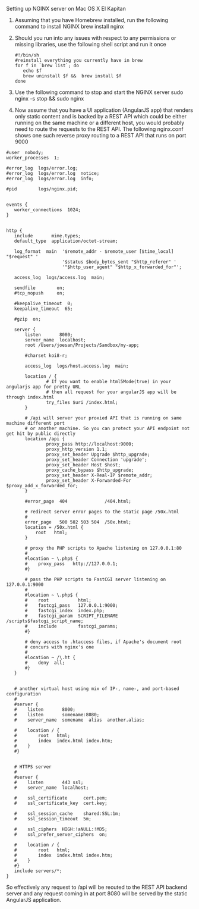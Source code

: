 Setting up NGINX server on Mac OS X El Kapitan

1. Assuming that you have Homebrew installed, run the following command to install NGINX
   brew install nginx
   
2. Should you run into any issues with respect to any permissions or missing libraries, use the following 
   shell script and run it once
   ```
   #!/bin/sh
   #reinstall everything you currently have in brew 
   for f in `brew list`; do
      echo $f
      brew uninstall $f &&  brew install $f
   done
   ```
3. Use the following command to stop and start the NGINX server
   sudo nginx -s stop && sudo nginx
   
4. Now assume that you have a UI application (AngularJS app) that renders only static content and is backed by a REST API which could be
   either running on the same machine or a different host, you would probably need to route the requests to the REST API. The
   following nginx.conf shows one such reverse proxy routing to a REST API that runs on port 9000
   
 ```  
#user  nobody;
worker_processes  1;

#error_log  logs/error.log;
#error_log  logs/error.log  notice;
#error_log  logs/error.log  info;

#pid        logs/nginx.pid;


events {
    worker_connections  1024;
}


http {
    include       mime.types;
    default_type  application/octet-stream;

    log_format  main  '$remote_addr - $remote_user [$time_local] "$request" '
                      '$status $body_bytes_sent "$http_referer" '
                      '"$http_user_agent" "$http_x_forwarded_for"';

    access_log  logs/access.log  main;

    sendfile        on;
    #tcp_nopush     on;

    #keepalive_timeout  0;
    keepalive_timeout  65;

    #gzip  on;

    server {
        listen       8080;
        server_name  localhost;
        root /Users/joesan/Projects/Sandbox/my-app;

        #charset koi8-r;

        access_log  logs/host.access.log  main;

        location / {
                # If you want to enable html5Mode(true) in your angularjs app for pretty URL
                # then all request for your angularJS app will be through index.html
                try_files $uri /index.html;
        }

        # /api will server your proxied API that is running on same machine different port
        # or another machine. So you can protect your API endpoint not get hit by public directly
        location /api {
                proxy_pass http://localhost:9000;
                proxy_http_version 1.1;
                proxy_set_header Upgrade $http_upgrade;
                proxy_set_header Connection 'upgrade';
                proxy_set_header Host $host;
                proxy_cache_bypass $http_upgrade;
                proxy_set_header X-Real-IP $remote_addr;
                proxy_set_header X-Forwarded-For $proxy_add_x_forwarded_for;
        }

        #error_page  404              /404.html;

        # redirect server error pages to the static page /50x.html
        #
        error_page   500 502 503 504  /50x.html;
        location = /50x.html {
            root   html;
        }

        # proxy the PHP scripts to Apache listening on 127.0.0.1:80
        #
        #location ~ \.php$ {
        #    proxy_pass   http://127.0.0.1;
        #}

        # pass the PHP scripts to FastCGI server listening on 127.0.0.1:9000
        #
        #location ~ \.php$ {
        #    root           html;
        #    fastcgi_pass   127.0.0.1:9000;
        #    fastcgi_index  index.php;
        #    fastcgi_param  SCRIPT_FILENAME  /scripts$fastcgi_script_name;
        #    include        fastcgi_params;
        #}

        # deny access to .htaccess files, if Apache's document root
        # concurs with nginx's one
        #
        #location ~ /\.ht {
        #    deny  all;
        #}
    }


    # another virtual host using mix of IP-, name-, and port-based configuration
    #
    #server {
    #    listen       8000;
    #    listen       somename:8080;
    #    server_name  somename  alias  another.alias;

    #    location / {
    #        root   html;
    #        index  index.html index.htm;
    #    }
    #}


    # HTTPS server
    #
    #server {
    #    listen       443 ssl;
    #    server_name  localhost;

    #    ssl_certificate      cert.pem;
    #    ssl_certificate_key  cert.key;

    #    ssl_session_cache    shared:SSL:1m;
    #    ssl_session_timeout  5m;

    #    ssl_ciphers  HIGH:!aNULL:!MD5;
    #    ssl_prefer_server_ciphers  on;

    #    location / {
    #        root   html;
    #        index  index.html index.htm;
    #    }
    #}
    include servers/*;
}
```

So effectively any request to /api will be reouted to the REST API backend server and any request coming in at port 8080 
will be served by the static AngularJS application.

